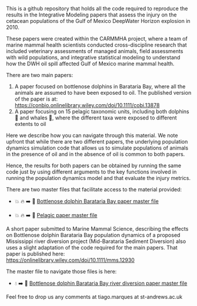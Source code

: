 This is a github repository that holds all the code required to reproduce the results in the Integrative Modeling papers that assess the injury on the cetacean populations of the Gulf of Mexico DeepWater Horizon explosion in 2010. 

These papers were created within the CARMMHA project, where a team of marine mammal health scientists conducted cross-discipline research that included veterinary assessments of managed animals, field assessments with wild populations, and integrative statistical modeling to understand how the DWH oil spill affected Gulf of Mexico marine mammal health.

There are two main papers:

1. A paper focused on bottlenose dolphins in Barataria Bay, where all the animals are assumed to have been exposed to oil. The published version of the paper is at: https://conbio.onlinelibrary.wiley.com/doi/10.1111/cobi.13878
2. A paper focusing on 15 pelagic taxonomic units, including both dolphins :dolphin: and whales :whale:, where the different taxa were exposed to different extents to oil

Here we describe how you can navigate through this material. We note upfront that while there are two different papers, the underlying population dynamics simulation code that allows us to simulate populations of animals in the presence of oil and in the absence of oil is common to both papers. 

Hence, the results for both papers can  be obtained by running the same code just by using different arguments to the key functions involved in running the population dynamics model and that evaluate the injury metrics.

There are two master files that facilitate access to the material provided:

* :boom: :fire: :arrow_right: :dolphin: [Bottlenose dolphin Barataria Bay paper master file](https://htmlpreview.github.io/?https://github.com/TiagoAMarques/CARMMHApapersSI/blob/master/FolderArchitecture2runCode/BND_ElectronicSupplements.html)

* :boom: :fire: :arrow_right: :whale: [Pelagic paper master file](https://htmlpreview.github.io/?https://github.com/TiagoAMarques/CARMMHApapersSI/blob/master/FolderArchitecture2runCode/ES0_ElectronicSupplements.html)

A short paper submitted to Marine Mammal Science, describing the effects on Bottlenose dolphin Barataria Bay population dynamics of a proposed Mississippi river diversion project (Mid-Barataria Sediment Diversion) also uses a slight adaptation of the code required for the main papers. That paper is published here: https://onlinelibrary.wiley.com/doi/10.1111/mms.12930 

The master file to navigate those files is here:

* :droplet: :arrow_right: :dolphin: [Bottlenose dolphin Barataria Bay river diversion paper master file](https://htmlpreview.github.io/?https://github.com/TiagoAMarques/CARMMHApapersSI/blob/master/FolderArchitecture2runCode/Diversion_ElectronicSupplements.html)

Feel free to drop us any comments at tiago.marques at st-andrews.ac.uk
